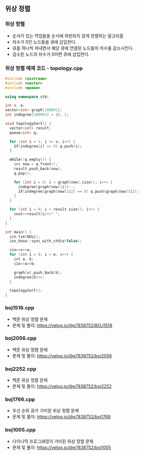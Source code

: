 ## 위상 정렬

### 위상 정렬
- 순서가 있는 작업들을 순서에 위반되지 않게 정렬하는 알고리즘
- 차수가 0인 노드들을 큐에 삽입한다.
- 큐를 하나씩 꺼내면서 해당 큐에 연결된 노드들의 차수를 감소시킨다.
- 감소된 노드의 차수가 0이면 큐에 삽입한다.

### 위상 정렬 예제 코드 - topology.cpp
```cpp
#include <iostream>
#include <vector>
#include <queue>

using namespace std;

int v, e;
vector<int> graph[100001];
int indegree[100001] = {0, };

void topologySort() {
  vector<int> result;
  queue<int> q;

  for (int i = 1; i <= v; i++) {
    if(indegree[i] == 0) q.push(i);
  }

  while(!q.empty()) {
    int now = q.front();
    result.push_back(now);
    q.pop();

    for (int i = 0; i < graph[now].size(); i++) {
      indegree[graph[now][i]]--;
      if(indegree[graph[now][i]] == 0) q.push(graph[now][i]);
    }
  }

  for (int i = 0; i < result.size(); i++) {
    cout<<result[i]<<" ";
  }
}

int main() {
  cin.tie(NULL);
  ios_base::sync_with_stdio(false);

  cin>>v>>e;
  for (int i = 0; i < e; i++) {
    int a, b;
    cin>>a>>b;

    graph[a].push_back(b);
    indegree[b]++;
  }

  topologySort();
}
```
### boj1516.cpp
- 백준 위상 정렬 문제
- 문제 및 풀이: https://velog.io/@e7838752/BOJ1516

### boj2056.cpp
- 백준 위상 정렬 문제
- 문제 및 풀이: https://velog.io/@e7838752/boj2056

### boj2252.cpp
- 백준 위상 정렬 문제
- 문제 및 풀이: https://velog.io/@e7838752/boj2252

### boj1766.cpp
- 우선 순위 큐가 가미된 위상 정렬 문제
- 문제 및 풀이: https://velog.io/@e7838752/boj1766

### boj1005.cpp
- 다이나믹 프로그래밍이 가미된 위상 정렬 문제
- 문제 및 풀이: https://velog.io/@e7838752/boj1005